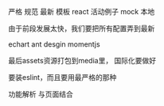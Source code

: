 严格
规范
最新
模板
react
活动例子
mock
本地

由于前段发展太快，我们要把所有配置弄到最新

echart ant desgin momentjs 

最后assets资源打包到media里，
国际化要做好


要装eslint，而且要用最严格的那种


功能解析
与页面结合
